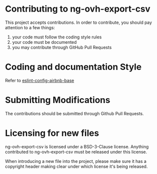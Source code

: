 # Contributing to ng-ovh-export-csv

This project accepts contributions. In order to contribute, you should
pay attention to a few things:

1. your code must follow the coding style rules
2. your code must be documented
3. you may contribute through GitHub Pull Requests

# Coding and documentation Style

Refer to [eslint-config-airbnb-base](https://github.com/airbnb/javascript/tree/master/packages/eslint-config-airbnb-base)

# Submitting Modifications

The contributions should be submitted through Github Pull Requests.

# Licensing for new files

ng-ovh-export-csv is licensed under a BSD-3-Clause license. Anything
contributed to ng-ovh-export-csv must be released under this license.

When introducing a new file into the project, please make sure it has a
copyright header making clear under which license it's being released.
